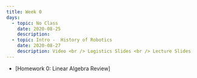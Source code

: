 ```yaml
---
title: Week 0
days:
  - topic: No Class
    date: 2020-08-25
    description:
  - topic: Intro -  History of Robotics
    date: 2020-08-27
    description: Video <br /> Logistics Slides <br /> Lecture Slides
---
```

- [Homework 0: Linear Algebra Review]